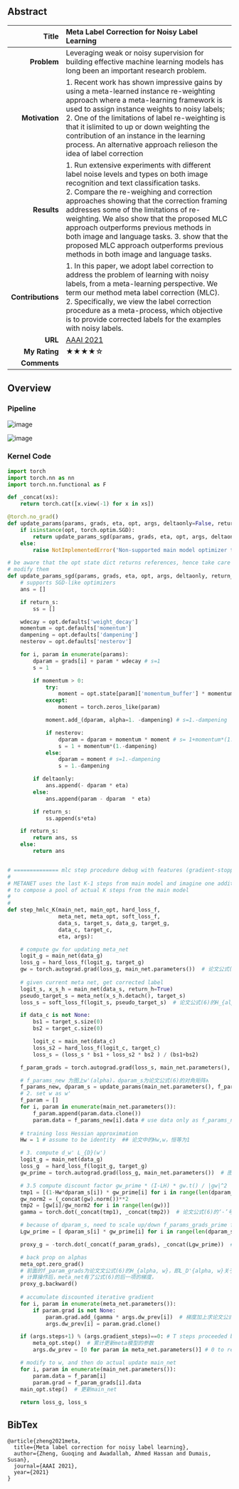 ## Abstract

|             Title | Meta Label Correction for Noisy Label Learning |
| ----------------: | :----------------------------------------------------------- |
|       **Problem** | Leveraging weak or noisy supervision for building effective machine learning models has long been an important research problem.|
|    **Motivation** | 1. Recent work has shown impressive gains by using a meta-learned instance re-weighting approach where a meta-learning framework is used to assign instance weights to noisy labels; <br> 2. One of the limitations of label re-weighting is that it islimited to up or down weighting the contribution of an instance in the learning process. An alternative approach relieson the idea of label correction|
|       **Results** | 1. Run extensive experiments with different label noise levels and types on both image recognition and text classification tasks. <br> 2. Compare the re-weighing and correction approaches showing that the correction framing addresses some of the limitations of re-weighting. We also show that the proposed MLC approach outperforms previous methods in both image and language tasks. 3. show that the proposed MLC approach outperforms previous methods in both image and language tasks.|
| **Contributions** | 1. In this paper, we adopt label correction to address the problem of learning with noisy labels, from a meta-learning perspective. We term our method meta label correction (MLC). <br> 2. Specifically, we view the label correction procedure as a meta-process, which objective is to provide corrected labels for the examples with noisy labels.|
|           **URL** | [AAAI 2021](https://www.aaai.org/AAAI21Papers/AAAI-10188.ZhengG.pdf) |
|     **My Rating** | ★★★★☆                                                    |
|      **Comments** ||

## Overview

### Pipeline

![image](/imgs/MLC_01.png)

![image](/imgs/MLC_02.png)

### Kernel Code

```python
import torch
import torch.nn as nn
import torch.nn.functional as F

def _concat(xs):
    return torch.cat([x.view(-1) for x in xs])

@torch.no_grad()
def update_params(params, grads, eta, opt, args, deltaonly=False, return_s=False):
    if isinstance(opt, torch.optim.SGD):
        return update_params_sgd(params, grads, eta, opt, args, deltaonly, return_s)
    else:
        raise NotImplementedError('Non-supported main model optimizer type!')

# be aware that the opt state dict returns references, hence take care not to
# modify them
def update_params_sgd(params, grads, eta, opt, args, deltaonly, return_s=False):
    # supports SGD-like optimizers
    ans = []

    if return_s:
        ss = []

    wdecay = opt.defaults['weight_decay']
    momentum = opt.defaults['momentum']
    dampening = opt.defaults['dampening']
    nesterov = opt.defaults['nesterov']

    for i, param in enumerate(params):
        dparam = grads[i] + param * wdecay # s=1
        s = 1

        if momentum > 0:
            try:
                moment = opt.state[param]['momentum_buffer'] * momentum
            except:
                moment = torch.zeros_like(param)

            moment.add_(dparam, alpha=1. -dampening) # s=1.-dampening

            if nesterov:
                dparam = dparam + momentum * moment # s= 1+momentum*(1.-dampening)
                s = 1 + momentum*(1.-dampening)
            else:
                dparam = moment # s=1.-dampening
                s = 1.-dampening

        if deltaonly:
            ans.append(- dparam * eta)
        else:
            ans.append(param - dparam  * eta)

        if return_s:
            ss.append(s*eta)

    if return_s:
        return ans, ss
    else:
        return ans


# ============== mlc step procedure debug with features (gradient-stopped) from main model ===========
#
# METANET uses the last K-1 steps from main model and imagine one additional step ahead
# to compose a pool of actual K steps from the main model
#
#
def step_hmlc_K(main_net, main_opt, hard_loss_f,
                meta_net, meta_opt, soft_loss_f,
                data_s, target_s, data_g, target_g,
                data_c, target_c, 
                eta, args):

    # compute gw for updating meta_net
    logit_g = main_net(data_g)
    loss_g = hard_loss_f(logit_g, target_g)
    gw = torch.autograd.grad(loss_g, main_net.parameters())  # 论文公式(6)的gw
    
    # given current meta net, get corrected label
    logit_s, x_s_h = main_net(data_s, return_h=True)
    pseudo_target_s = meta_net(x_s_h.detach(), target_s)
    loss_s = soft_loss_f(logit_s, pseudo_target_s)  # 论文公式(6)的H_{alpha, w}，即L_D'{alpha, w}

    if data_c is not None:
        bs1 = target_s.size(0)
        bs2 = target_c.size(0)

        logit_c = main_net(data_c)
        loss_s2 = hard_loss_f(logit_c, target_c)
        loss_s = (loss_s * bs1 + loss_s2 * bs2 ) / (bs1+bs2)

    f_param_grads = torch.autograd.grad(loss_s, main_net.parameters(), create_graph=True)   # 论文公式(6)的H_{alpha, w}，即L_D'{apha, w}关于w的一阶偏导

    # f_params_new 为图上w'(alpha)，dparam_s为论文公式(6)的对角矩阵∧
    f_params_new, dparam_s = update_params(main_net.parameters(), f_param_grads, eta, main_opt, args, return_s=True) 
    # 2. set w as w'
    f_param = []
    for i, param in enumerate(main_net.parameters()):
        f_param.append(param.data.clone())
        param.data = f_params_new[i].data # use data only as f_params_new has graph
    
    # training loss Hessian approximation
    Hw = 1 # assume to be identity  ## 论文中的Hw,w，恒等为1

    # 3. compute d_w' L_{D}(w')
    logit_g = main_net(data_g)
    loss_g  = hard_loss_f(logit_g, target_g)
    gw_prime = torch.autograd.grad(loss_g, main_net.parameters())  # 图示中的L_D(w')求的梯度gw'

    # 3.5 compute discount factor gw_prime * (I-LH) * gw.t() / |gw|^2
    tmp1 = [(1-Hw*dparam_s[i]) * gw_prime[i] for i in range(len(dparam_s))]
    gw_norm2 = (_concat(gw).norm())**2
    tmp2 = [gw[i]/gw_norm2 for i in range(len(gw))]
    gamma = torch.dot(_concat(tmp1), _concat(tmp2))  # 论文公式(6)的‘-’号前面的项的系数，不包括L_D(w)关于alpha的偏导数

    # because of dparam_s, need to scale up/down f_params_grads_prime for proxy_g/loss_g
    Lgw_prime = [ dparam_s[i] * gw_prime[i] for i in range(len(dparam_s))]     

    proxy_g = -torch.dot(_concat(f_param_grads), _concat(Lgw_prime))  # 论文公式(6)的‘-’号后面的项

    # back prop on alphas
    meta_opt.zero_grad()
    # 前面的f_param_grads为论文文公式(6)的H_{alpha, w}，即L_D'{alpha, w}关于w的一阶偏导，现在关于alpha求偏导，得到L_D'{alpha, w}的二阶导
    # 计算操作后，meta_net有了公式(6)的后一项的梯度，
    proxy_g.backward()  
    
    # accumulate discounted iterative gradient
    for i, param in enumerate(meta_net.parameters()):
        if param.grad is not None:
            param.grad.add_(gamma * args.dw_prev[i])  # 梯度加上求论文公式(6)的‘-’号前面的项，最终完整构成了论文公式(6)
            args.dw_prev[i] = param.grad.clone()

    if (args.steps+1) % (args.gradient_steps)==0: # T steps proceeded by main_net
        meta_opt.step()  # 累计更新meta模型的参数
        args.dw_prev = [0 for param in meta_net.parameters()] # 0 to reset   

    # modify to w, and then do actual update main_net
    for i, param in enumerate(main_net.parameters()):
        param.data = f_param[i]
        param.grad = f_param_grads[i].data
    main_opt.step()  # 更新main_net
    
    return loss_g, loss_s
```

## BibTex

```
@article{zheng2021meta,
  title={Meta label correction for noisy label learning},
  author={Zheng, Guoqing and Awadallah, Ahmed Hassan and Dumais, Susan},
  journal={AAAI 2021},
  year={2021}
}
```